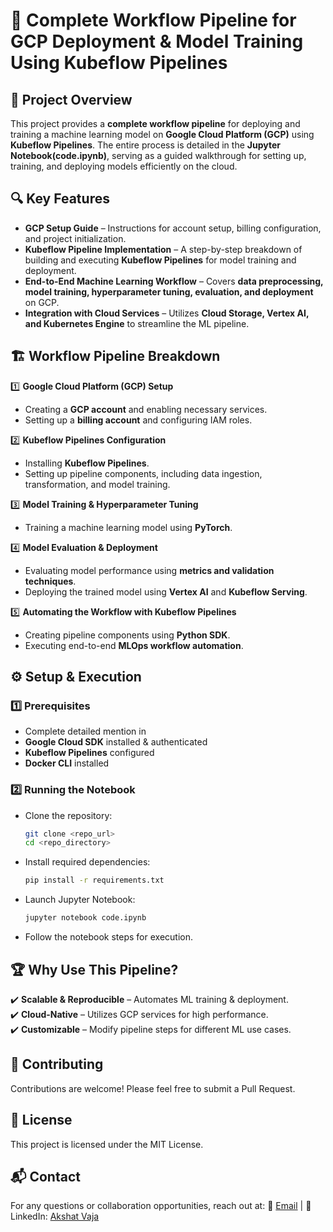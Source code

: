 # 🚀 **Complete Workflow Pipeline for GCP Deployment & Model Training Using Kubeflow Pipelines**  

## 📌 **Project Overview**  
This project provides a **complete workflow pipeline** for deploying and training a machine learning model on **Google Cloud Platform (GCP)** using **Kubeflow Pipelines**. The entire process is detailed in the **Jupyter Notebook(code.ipynb)**, serving as a guided walkthrough for setting up, training, and deploying models efficiently on the cloud.  

## 🔍 **Key Features**  
- **GCP Setup Guide** – Instructions for account setup, billing configuration, and project initialization.  
- **Kubeflow Pipeline Implementation** – A step-by-step breakdown of building and executing **Kubeflow Pipelines** for model training and deployment.  
- **End-to-End Machine Learning Workflow** – Covers **data preprocessing, model training, hyperparameter tuning, evaluation, and deployment** on GCP.  
- **Integration with Cloud Services** – Utilizes **Cloud Storage, Vertex AI, and Kubernetes Engine** to streamline the ML pipeline.  

## 🏗️ **Workflow Pipeline Breakdown**  
1️⃣ **Google Cloud Platform (GCP) Setup**  
   - Creating a **GCP account** and enabling necessary services.  
   - Setting up a **billing account** and configuring IAM roles.  

2️⃣ **Kubeflow Pipelines Configuration**  
   - Installing **Kubeflow Pipelines**.  
   - Setting up pipeline components, including data ingestion, transformation, and model training.  

3️⃣ **Model Training & Hyperparameter Tuning**  
   - Training a machine learning model using **PyTorch**.  
  

4️⃣ **Model Evaluation & Deployment**  
   - Evaluating model performance using **metrics and validation techniques**.  
   - Deploying the trained model using **Vertex AI** and **Kubeflow Serving**.  

5️⃣ **Automating the Workflow with Kubeflow Pipelines**  
   - Creating pipeline components using **Python SDK**.  
   - Executing end-to-end **MLOps workflow automation**.  

## ⚙️ **Setup & Execution**  
### 1️⃣ Prerequisites  
- Complete detailed mention in 
- **Google Cloud SDK** installed & authenticated  
- **Kubeflow Pipelines** configured  
- **Docker CLI** installed  

### 2️⃣ Running the Notebook  
- Clone the repository:
  ```bash
  git clone <repo_url>
  cd <repo_directory>
  ```
- Install required dependencies:
  ```bash
  pip install -r requirements.txt
  ```
- Launch Jupyter Notebook:
  ```bash
  jupyter notebook code.ipynb
  ```
- Follow the notebook steps for execution.  

## 🏆 **Why Use This Pipeline?**  
✔️ **Scalable & Reproducible** – Automates ML training & deployment.  
✔️ **Cloud-Native** – Utilizes GCP services for high performance.  
✔️ **Customizable** – Modify pipeline steps for different ML use cases.  

## 🤝 Contributing

Contributions are welcome! Please feel free to submit a Pull Request.

## 📝 License

This project is licensed under the MIT License.

## 📬 Contact

For any questions or collaboration opportunities, reach out at:
📧 [Email](akshatvaja1303@gmail.com) | 💬 LinkedIn: [Akshat Vaja](https://www.linkedin.com/in/akshat-vaja/)